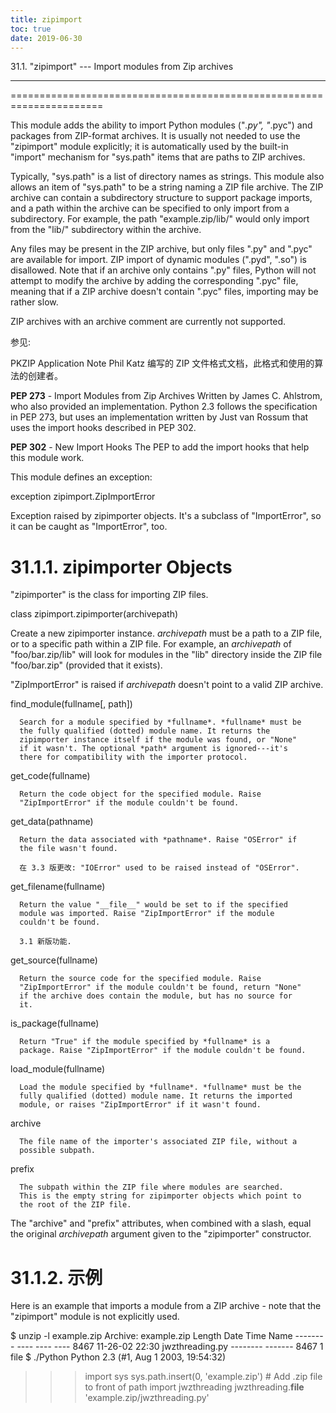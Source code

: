 ```yaml
---
title: zipimport
toc: true
date: 2019-06-30
---
```

31.1. "zipimport" --- Import modules from Zip archives
******************************************************

======================================================================

This module adds the ability to import Python modules ("*.py",
"*.pyc") and packages from ZIP-format archives. It is usually not
needed to use the "zipimport" module explicitly; it is automatically
used by the built-in "import" mechanism for "sys.path" items that are
paths to ZIP archives.

Typically, "sys.path" is a list of directory names as strings.  This
module also allows an item of "sys.path" to be a string naming a ZIP
file archive. The ZIP archive can contain a subdirectory structure to
support package imports, and a path within the archive can be
specified to only import from a subdirectory.  For example, the path
"example.zip/lib/" would only import from the "lib/" subdirectory
within the archive.

Any files may be present in the ZIP archive, but only files ".py" and
".pyc" are available for import.  ZIP import of dynamic modules
(".pyd", ".so") is disallowed. Note that if an archive only contains
".py" files, Python will not attempt to modify the archive by adding
the corresponding ".pyc" file, meaning that if a ZIP archive doesn't
contain ".pyc" files, importing may be rather slow.

ZIP archives with an archive comment are currently not supported.

参见:

  PKZIP Application Note
     Phil Katz 编写的 ZIP 文件格式文档，此格式和使用的算法的创建者。

  **PEP 273** - Import Modules from Zip Archives
     Written by James C. Ahlstrom, who also provided an
     implementation. Python 2.3 follows the specification in PEP 273,
     but uses an implementation written by Just van Rossum that uses
     the import hooks described in PEP 302.

  **PEP 302** - New Import Hooks
     The PEP to add the import hooks that help this module work.

This module defines an exception:

exception zipimport.ZipImportError

   Exception raised by zipimporter objects. It's a subclass of
   "ImportError", so it can be caught as "ImportError", too.


31.1.1. zipimporter Objects
===========================

"zipimporter" is the class for importing ZIP files.

class zipimport.zipimporter(archivepath)

   Create a new zipimporter instance. *archivepath* must be a path to
   a ZIP file, or to a specific path within a ZIP file.  For example,
   an *archivepath* of "foo/bar.zip/lib" will look for modules in the
   "lib" directory inside the ZIP file "foo/bar.zip" (provided that it
   exists).

   "ZipImportError" is raised if *archivepath* doesn't point to a
   valid ZIP archive.

   find_module(fullname[, path])

      Search for a module specified by *fullname*. *fullname* must be
      the fully qualified (dotted) module name. It returns the
      zipimporter instance itself if the module was found, or "None"
      if it wasn't. The optional *path* argument is ignored---it's
      there for compatibility with the importer protocol.

   get_code(fullname)

      Return the code object for the specified module. Raise
      "ZipImportError" if the module couldn't be found.

   get_data(pathname)

      Return the data associated with *pathname*. Raise "OSError" if
      the file wasn't found.

      在 3.3 版更改: "IOError" used to be raised instead of "OSError".

   get_filename(fullname)

      Return the value "__file__" would be set to if the specified
      module was imported. Raise "ZipImportError" if the module
      couldn't be found.

      3.1 新版功能.

   get_source(fullname)

      Return the source code for the specified module. Raise
      "ZipImportError" if the module couldn't be found, return "None"
      if the archive does contain the module, but has no source for
      it.

   is_package(fullname)

      Return "True" if the module specified by *fullname* is a
      package. Raise "ZipImportError" if the module couldn't be found.

   load_module(fullname)

      Load the module specified by *fullname*. *fullname* must be the
      fully qualified (dotted) module name. It returns the imported
      module, or raises "ZipImportError" if it wasn't found.

   archive

      The file name of the importer's associated ZIP file, without a
      possible subpath.

   prefix

      The subpath within the ZIP file where modules are searched.
      This is the empty string for zipimporter objects which point to
      the root of the ZIP file.

   The "archive" and "prefix" attributes, when combined with a slash,
   equal the original *archivepath* argument given to the
   "zipimporter" constructor.


31.1.2. 示例
============

Here is an example that imports a module from a ZIP archive - note
that the "zipimport" module is not explicitly used.

   $ unzip -l example.zip
   Archive:  example.zip
     Length     Date   Time    Name
    --------    ----   ----    ----
        8467  11-26-02 22:30   jwzthreading.py
    --------                   -------
        8467                   1 file
   $ ./Python
   Python 2.3 (#1, Aug 1 2003, 19:54:32)
   >>> import sys
   >>> sys.path.insert(0, 'example.zip')  # Add .zip file to front of path
   >>> import jwzthreading
   >>> jwzthreading.__file__
   'example.zip/jwzthreading.py'
